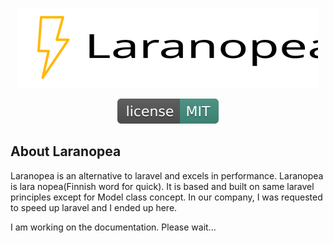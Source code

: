 <p align="center"><img src="laranopea.svg"></p>

<p align="center">
 
 <img src="MIT.svg" alt="License"> 
</p>

## About Laranopea
Laranopea is an alternative to laravel and excels in performance. Laranopea is lara nopea(Finnish word for quick). It is based and built on same laravel principles except for Model class concept. In our company, I was requested to speed up laravel and I ended up here.


I am working on the documentation. Please wait...
